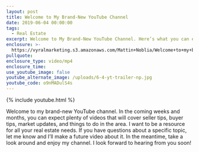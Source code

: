 ```yaml
---
layout: post
title: Welcome to My Brand-New YouTube Channel
date: 2019-06-04 00:00:00
tags:
  - Real Estate
excerpt: Welcome to My Brand-New YouTube Channel. Here’s what you can expect.
enclosure: >-
  https://vyralmarketing.s3.amazonaws.com/Mattin+Noblia/Welcome+to+my+brand-new+YouTube+channel.mp4
pullquote:
enclosure_type: video/mp4
enclosure_time:
use_youtube_image: false
youtube_alternate_image: /uploads/6-4-yt-trailer-np.jpg
youtube_code: o9nMADulS4s
---
```


{% include youtube.html %}

Welcome to my brand-new YouTube channel. In the coming weeks and months, you can expect plenty of videos that will cover seller tips, buyer tips, market updates, and things to do in the area. I want to be a resource for all your real estate needs. If you have questions about a specific topic, let me know and I’ll make a future video about it. In the meantime, take a look around and enjoy my channel. I look forward to hearing from you soon\!